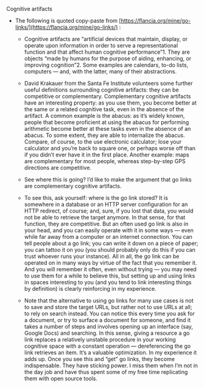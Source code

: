 Cognitive artifacts

- The following is quoted copy-paste from [https://flancia.org/mine/go-links/](https://flancia.org/mine/go-links/) :   
  - Cognitive artifacts are “artificial devices that maintain, display, or operate upon information in order to serve a representational function and that affect human cognitive performance”1. They are objects “made by humans for the purpose of aiding, enhancing, or improving cognition”2. Some examples are calendars, to-do lists, computers — and, with the latter, many of their abstractions.

  - David Krakauer from the Santa Fe Institute volunteers some further useful definitions surrounding cognitive artifacts: they can be competitive or complementary. Complementary cognitive artifacts have an interesting property: as you use them, you become better at the same or a related cognitive task, even in the absence of the artifact. A common example is the abacus: as it’s widely known, people that become proficient at using the abacus for performing arithmetic become better at these tasks even in the absence of an abacus. To some extent, they are able to internalize the abacus. Compare, of course, to the use electronic calculator; lose your calculator and you’re back to square one, or perhaps worse off than if you didn’t ever have it in the first place. Another example: maps are complementary for most people, whereas step-by-step GPS directions are competitive.

  - See where this is going? I’d like to make the argument that go links are complementary cognitive artifacts.

  - To see this, ask yourself: where is the go link stored? It is somewhere in a database or an HTTP server configuration for an HTTP redirect, of course; and, sure, if you lost that data, you would not be able to retrieve the target anymore. In that sense, for that function, they are competitive. But an often used go link is also in your head, and you can easily operate with it in some ways — even while far away from a computer or an internet connection. You can tell people about a go link; you can write it down on a piece of paper; you can tattoo it on you (you should probably only do this if you can trust whoever runs your instance). All in all, the go link can be operated on in many ways by virtue of the fact that you remember it. And you will remember it often, even without trying — you may need to use them for a while to believe this, but setting up and using links in spaces interesting to you (and you tend to link interesting things by definition) is clearly reinforcing in my experience.

  - Note that the alternative to using go links for many use cases is not to save and store the target URLs, but rather not to use URLs at all; to rely on search instead. You can notice this every time you ask for a document, or try to surface a document for someone, and find it takes a number of steps and involves opening up an interface (say, Google Docs) and searching. In this sense, giving a resource a go link replaces a relatively unstable procedure in your working cognitive space with a constant operation — dereferencing the go link retrieves an item. It’s a valuable optimization. In my experience it adds up. Once you see this and “get” go links, they become indispensable. They have sticking power. I miss them when I’m not in the day job and have thus spent some of my free time replicating them with open source tools.